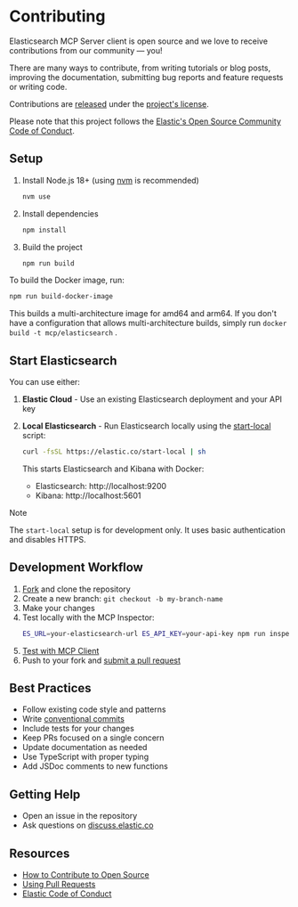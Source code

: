 # Contributing

[fork]: https://github.com/elastic/mcp-server-elasticsearch/fork
[pr]: https://github.com/elastic/mcp-server-elasticsearch/compare
[code-of-conduct]: https://www.elastic.co/community/codeofconduct

Elasticsearch MCP Server client is open source and we love to receive contributions from our community — you!

There are many ways to contribute, from writing tutorials or blog posts, improving the documentation, submitting bug reports and feature requests or writing code.


Contributions are [released](https://help.github.com/articles/github-terms-of-service/#6-contributions-under-repository-license) under the [project's license](../LICENSE).

Please note that this project follows the [Elastic's Open Source Community Code of Conduct][code-of-conduct].

## Setup

1. Install Node.js 18+ (using [nvm](https://github.com/nvm-sh/nvm) is recommended)
   ```bash
   nvm use
   ```
2. Install dependencies
   ```bash
   npm install
   ```
3. Build the project
   ```bash
   npm run build
   ```

To build the Docker image, run:

```sh
npm run build-docker-image
```

This builds a multi-architecture image for amd64 and arm64. If you don't have a configuration that allows multi-architecture builds, simply run `docker build -t mcp/elasticsearch` .

## Start Elasticsearch

You can use either:

1. **Elastic Cloud** - Use an existing Elasticsearch deployment and your API key
2. **Local Elasticsearch** - Run Elasticsearch locally using the [start-local](https://www.elastic.co/guide/en/elasticsearch/reference/current/run-elasticsearch-locally.html) script:
   ```bash
   curl -fsSL https://elastic.co/start-local | sh
   ```

   This starts Elasticsearch and Kibana with Docker:
   - Elasticsearch: http://localhost:9200
   - Kibana: http://localhost:5601

> [!NOTE]
> The `start-local` setup is for development only. It uses basic authentication and disables HTTPS.

## Development Workflow

1. [Fork][fork] and clone the repository
2. Create a new branch: `git checkout -b my-branch-name`
3. Make your changes
4. Test locally with the MCP Inspector:
   ```bash
   ES_URL=your-elasticsearch-url ES_API_KEY=your-api-key npm run inspector
   ```
5. [Test with MCP Client](../README.md#developing-locally)
6. Push to your fork and [submit a pull request][pr]

## Best Practices

- Follow existing code style and patterns
- Write [conventional commits](https://www.conventionalcommits.org/)
- Include tests for your changes
- Keep PRs focused on a single concern
- Update documentation as needed
- Use TypeScript with proper typing
- Add JSDoc comments to new functions

## Getting Help

- Open an issue in the repository
- Ask questions on [discuss.elastic.co](https://discuss.elastic.co/)

## Resources

- [How to Contribute to Open Source](https://opensource.guide/how-to-contribute/)
- [Using Pull Requests](https://help.github.com/articles/about-pull-requests/)
- [Elastic Code of Conduct][code-of-conduct]
